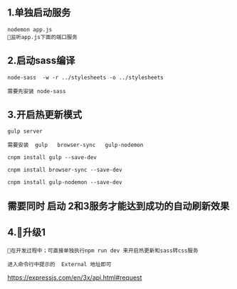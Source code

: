 

## 1.单独启动服务
    nodemon app.js
    监听app.js下面的端口服务
## 2.启动sass编译
    node-sass  -w -r ../stylesheets -o ../stylesheets

    需要先安装 node-sass 

    

## 3.开启热更新模式
    gulp server    

    需要安装  gulp   browser-sync   gulp-nodemon

    cnpm install gulp --save-dev

    cnpm install browser-sync --save-dev

    cnpm install gulp-nodemon --save-dev

## 需要同时  启动 2和3服务才能达到成功的自动刷新效果

## 4.升级1

    在开发过程中；可直接单独执行npm run dev 来开启热更新和sass转css服务

    进入命令行中提示的  External 地址即可


https://expressjs.com/en/3x/api.html#request


